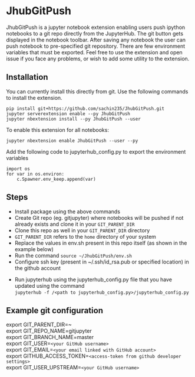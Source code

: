 # JhubGitPush

JhubGitPush is a jupyter notebook extension enabling users push ipython notebooks to a git repo directly from the JupyterHub. 
The git button gets displayed in the notebook toolbar. After saving any notebook
the user can push notebook to pre-specified git repository. There are few
environment variables that must be exported. 
Feel free to use the extension and open issue if you face any problems, or wish to add some utility to the extension.

## Installation

You can currently install this directly from git. 
Use the following commands to install the extension.

```
pip install git+https://github.com/sachin235/JhubGitPush.git
jupyter serverextension enable --py JhubGitPush
jupyter nbextension install --py JhubGitPush --user

```

To enable this extension for all notebooks:

```
jupyter nbextension enable JhubGitPush --user --py 

```

Add the following code to jupyterhub_config.py to export the environment variables

```
import os
for var in os.environ:
    c.Spawner.env_keep.append(var)
```


## Steps

* Install package using the above commands
* Create Git repo (eg. gitjupyter) where notebooks will be pushed if not already exists and clone it in your `GIT_PARENT_DIR`
* Clone this repo as well in your `GIT_PARENT_DIR` directory
* `GIT_PARENT_DIR` refers to the `home` directory of your system
* Replace the values in env.sh present in this repo itself (as shown in the example below)
* Run the command `source ~/JhubGitPush/env.sh`
* Configure ssh key (present in ~/.ssh/id_rsa.pub or specified location) in the github account
<!-- * Run jupyter notebook from within your repo directory (eg. gitjupyter here) -->
* Run jupyterhub using the jupyterhub_config.py file that you have updated using the command <br />
`jupyterhub -f /<path to jupyterhub_config.py>/jupyterhub_config.py`



## Example git configuration
export GIT_PARENT_DIR=~ <br />
export GIT_REPO_NAME=gitjupyter <br />
export GIT_BRANCH_NAME=master <br />
export GIT_USER=`<your GitHub username>` <br />
export GIT_EMAIL=`<your email linked with GitHub account>` <br />
export GITHUB_ACCESS_TOKEN=`<access-token from github developer settings>` <br />
export GIT_USER_UPSTREAM=`<your GitHub username>` <br />


<!-- ## Working Demo -->
